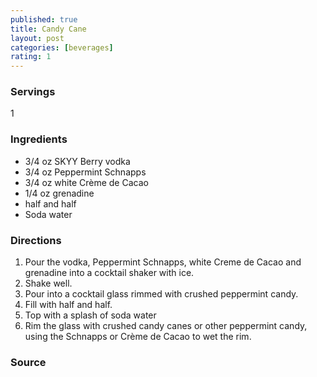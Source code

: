 ```yaml
---
published: true
title: Candy Cane
layout: post
categories: [beverages]
rating: 1
---
```

### Servings
1

### Ingredients
- 3/4 oz SKYY Berry vodka
- 3/4 oz Peppermint Schnapps
- 3/4 oz white Crème de Cacao
- 1/4 oz grenadine
- half and half
- Soda water

### Directions
1. Pour the vodka, Peppermint Schnapps, white Creme de Cacao and grenadine into a cocktail shaker with ice.
2. Shake well.
3. Pour into a cocktail glass rimmed with crushed peppermint candy.
4. Fill with half and half.
5. Top with a splash of soda water
6. Rim the glass with crushed candy canes or other peppermint candy, using the Schnapps or Crème de Cacao to wet the rim.

### Source

